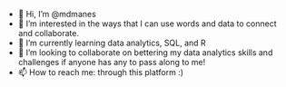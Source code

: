 - 👋 Hi, I’m @mdmanes
- 👀 I’m interested in the ways that I can use words and data to connect and collaborate. 
- 🌱 I’m currently learning data analytics, SQL, and R
- 💞️ I’m looking to collaborate on bettering my data analytics skills and challenges if anyone has any to pass along to me!
- 📫 How to reach me: through this platform :)

<!---
mdmanes/mdmanes is a ✨ special ✨ repository because its `README.md` (this file) appears on your GitHub profile.
You can click the Preview link to take a look at your changes.
--->
